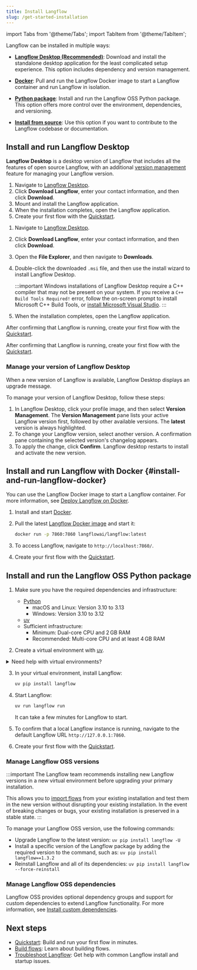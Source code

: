```yaml
---
title: Install Langflow
slug: /get-started-installation
---
```


import Tabs from '@theme/Tabs';
import TabItem from '@theme/TabItem';

Langflow can be installed in multiple ways:

* [**Langflow Desktop (Recommended)**](#install-and-run-langflow-desktop): Download and install the standalone desktop application for the least complicated setup experience.
This option includes dependency and version management.

* [**Docker**](#install-and-run-langflow-docker): Pull and run the Langflow Docker image to start a Langflow container and run Langflow in isolation.

* [**Python package**](#install-and-run-the-langflow-oss-python-package): Install and run the Langflow OSS Python package.
This option offers more control over the environment, dependencies, and versioning.

* [**Install from source**](/contributing-how-to-contribute#install-langflow-from-source): Use this option if you want to contribute to the Langflow codebase or documentation.

## Install and run Langflow Desktop

**Langflow Desktop** is a desktop version of Langflow that includes all the features of open source Langflow, with an additional [version management](#manage-your-version-of-langflow-desktop) feature for managing your Langflow version.

<Tabs groupId="os">
  <TabItem value="macOS" label="macOS">

  1. Navigate to [Langflow Desktop](https://www.langflow.org/desktop).
  2. Click **Download Langflow**, enter your contact information, and then click **Download**.
  3. Mount and install the Langflow application.
  4. When the installation completes, open the Langflow application.
  5. Create your first flow with the [Quickstart](/get-started-quickstart).

  </TabItem>
  <TabItem value="Windows" label="Windows">

  1. Navigate to [Langflow Desktop](https://www.langflow.org/desktop).
  2. Click **Download Langflow**, enter your contact information, and then click **Download**.
  3. Open the **File Explorer**, and then navigate to **Downloads**.
  4. Double-click the downloaded `.msi` file, and then use the install wizard to install Langflow Desktop.

      :::important
      Windows installations of Langflow Desktop require a C++ compiler that may not be present on your system. If you receive a `C++ Build Tools Required!` error, follow the on-screen prompt to install Microsoft C++ Build Tools, or [install Microsoft Visual Studio](https://visualstudio.microsoft.com/downloads/).
      :::

  5. When the installation completes, open the Langflow application.

  After confirming that Langflow is running, create your first flow with the [Quickstart](/get-started-quickstart).

  </TabItem>
</Tabs>

  After confirming that Langflow is running, create your first flow with the [Quickstart](/get-started-quickstart).

### Manage your version of Langflow Desktop

When a new version of Langflow is available, Langflow Desktop displays an upgrade message.

To manage your version of Langflow Desktop, follow these steps:

  1. In Langflow Desktop, click your profile image, and then select **Version Management**.
  The **Version Management** pane lists your active Langflow version first, followed by other available versions.
  The **latest** version is always highlighted.
  2. To change your Langflow version, select another version.
  A confirmation pane containing the selected version's changelog appears.
  3. To apply the change, click **Confirm**.
  Langflow desktop restarts to install and activate the new version.

## Install and run Langflow with Docker {#install-and-run-langflow-docker}

You can use the Langflow Docker image to start a Langflow container.
For more information, see [Deploy Langflow on Docker](/deployment-docker).

1. Install and start [Docker](https://docs.docker.com/).

2. Pull the latest [Langflow Docker image](https://hub.docker.com/r/langflowai/langflow) and start it:

    ```bash
    docker run -p 7860:7860 langflowai/langflow:latest
    ```

3. To access Langflow, navigate to `http://localhost:7860/`.

4. Create your first flow with the [Quickstart](/get-started-quickstart).

## Install and run the Langflow OSS Python package

1. Make sure you have the required dependencies and infrastructure:

    - [Python](https://www.python.org/downloads/release/python-3100/)
       - macOS and Linux: Version 3.10 to 3.13
       - Windows: Version 3.10 to 3.12
    - [uv](https://docs.astral.sh/uv/getting-started/installation/)
    - Sufficient infrastructure:
       - Minimum: Dual-core CPU and 2 GB RAM
       - Recommended: Multi-core CPU and at least 4 GB RAM

2. Create a virtual environment with [uv](https://docs.astral.sh/uv/pip/environments).

<details>
<summary>Need help with virtual environments?</summary>

Virtual environments ensure Langflow is installed in an isolated, fresh environment.
To create a new virtual environment, do the following.

<Tabs groupId="os">
  <TabItem value="macOS/Linux" label="macOS/Linux" default>
    1. Navigate to where you want your virtual environment to be created, and create it with `uv`.
Replace `VENV_NAME` with your preferred name for your virtual environment.
```
uv venv VENV_NAME
```
2. Start the virtual environment.
```
source VENV_NAME/bin/activate
```
Your shell's prompt changes to display that you're currently working in a virtual environment.
```
(VENV_NAME) ➜  langflow git:(main) ✗
```
3. To deactivate the virtual environment and return to your regular shell, type `deactivate`.
   When activated, the virtual environment temporarily modifies your PATH variable to prioritize packages installed within the virtual environment, so always deactivate it when you're done to avoid conflicts with other projects.
To delete the virtual environment, type `rm -rf VENV_NAME`.
  </TabItem>
  <TabItem value="Windows" label="Windows">
1. Navigate to where you want your virtual environment to be created, and create it with `uv`.
Replace `VENV_NAME` with your preferred name for your virtual environment.
```
uv venv VENV_NAME
```
2. Start the virtual environment.
```shell
VENV_NAME\Scripts\activate
```
Your shell's prompt changes to display that you're currently working in a virtual environment.
```
(VENV_NAME) PS C:/users/username/langflow-dir>
```
3. To deactivate the virtual environment and return to your regular shell, type `deactivate`.
   When activated, the virtual environment temporarily modifies your PATH variable to prioritize packages installed within the virtual environment, so always deactivate it when you're done to avoid conflicts with other projects.
To delete the virtual environment, type `Remove-Item VENV_NAME`.
  </TabItem>
  </Tabs>

</details>

3. In your virtual environment, install Langflow:

    ```bash
    uv pip install langflow
    ```

4. Start Langflow:

    ```bash
    uv run langflow run
    ```

    It can take a few minutes for Langflow to start.

5. To confirm that a local Langflow instance is running, navigate to the default Langflow URL `http://127.0.0.1:7860`.

6. Create your first flow with the [Quickstart](/get-started-quickstart).

### Manage Langflow OSS versions

:::important
The Langflow team recommends installing new Langflow versions in a new virtual environment before upgrading your primary installation.

This allows you to [import flows](/concepts-flows-import#import-a-flow) from your existing installation and test them in the new version without disrupting your existing installation.
In the event of breaking changes or bugs, your existing installation is preserved in a stable state.
:::

To manage your Langflow OSS version, use the following commands:

* Upgrade Langflow to the latest version: `uv pip install langflow -U`
* Install a specific version of the Langflow package by adding the required version to the command, such as: `uv pip install langflow==1.3.2`
* Reinstall Langflow and all of its dependencies: `uv pip install langflow --force-reinstall`

### Manage Langflow OSS dependencies

Langflow OSS provides optional dependency groups and support for custom dependencies to extend Langflow functionality.
For more information, see [Install custom dependencies](/install-custom-dependencies).

## Next steps

* [Quickstart](/get-started-quickstart): Build and run your first flow in minutes.
* [Build flows](/concepts-flows): Learn about building flows.
* [Troubleshoot Langflow](/troubleshoot): Get help with common Langflow install and startup issues.